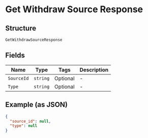 
# Get Withdraw Source Response

## Structure

`GetWithdrawSourceResponse`

## Fields

| Name | Type | Tags | Description |
|  --- | --- | --- | --- |
| `SourceId` | `string` | Optional | - |
| `Type` | `string` | Optional | - |

## Example (as JSON)

```json
{
  "source_id": null,
  "type": null
}
```

